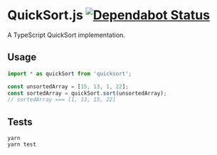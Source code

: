 # QuickSort.js [![Dependabot Status](https://api.dependabot.com/badges/status?host=github&repo=ffflorian/QuickSort.js)](https://dependabot.com)

A TypeScript QuickSort implementation.

## Usage

```ts
import * as quickSort from 'quicksort';

const unsortedArray = [15, 13, 1, 22];
const sortedArray = quickSort.sort(unsortedArray);
// sortedArray === [1, 13, 15, 22]
```

## Tests

```
yarn
yarn test
```
